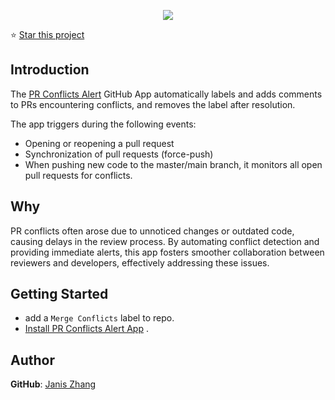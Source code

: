 <p align="center">
  <img src="https://gist.githack.com/JanisZhang/e072587fe7c765e2b7744adc34c2a56a/raw/a3bd36899273780c471efbee1bde1442bef12dbe/logo.png">
</p>

⭐ [Star this project](https://github.com/JanisZhang/PR-conflicts-alert)

## Introduction
The [PR Conflicts Alert](https://github.com/apps/pr-conflicts-alert) GitHub 
App automatically labels and adds comments to PRs encountering conflicts, and removes the label after resolution.

The app triggers during the following events:
- Opening or reopening a pull request
- Synchronization of pull requests (force-push)
- When pushing new code to the master/main branch, it monitors all open pull requests for conflicts.

## Why
PR conflicts often arose due to unnoticed changes or outdated code, causing delays in the review process. By automating conflict detection and providing immediate alerts, this app fosters smoother collaboration between reviewers and developers, effectively addressing these issues.

## Getting Started
- add a `Merge Conflicts` label to repo.
- [Install PR Conflicts Alert App](https://github.com/apps/pr-conflicts-alert) .

## Author
**GitHub**: [Janis Zhang](https://github.com/JanisZhang)
